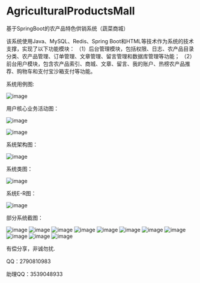# AgriculturalProductsMall
基于SpringBoot的农产品特色供销系统（蔬菜商城）

该系统使用Java、MySQL、Redis、Spring Boot和HTML等技术作为系统的技术支撑，实现了以下功能模块：
（1）后台管理模块，包括权限、日志、农产品目录分类、农产品管理、订单管理、文章管理、留言管理和数据库管理等功能；
（2）前台用户模块，包含农产品索引、商城、文章、留言、我的账户、热榜农产品推荐、购物车和支付宝沙箱支付等功能。

系统用例图:

![image](https://github.com/Mingdaj/AgriculturalProductsMall/assets/130920375/dd22362c-897d-49b0-8ccd-cc181571c5fc)

用户核心业务活动图：

![image](https://github.com/Mingdaj/AgriculturalProductsMall/assets/130920375/8a95bc7e-0ceb-4517-8f52-07ad22e6a539)

![image](https://github.com/Mingdaj/AgriculturalProductsMall/assets/130920375/3cc2b8dc-1672-41bb-9d0c-71ed8c9a240d)

系统架构图：

![image](https://github.com/Mingdaj/AgriculturalProductsMall/assets/130920375/26bea2c7-45ef-4eaf-8da6-c3162d871dee)

系统类图：

![image](https://github.com/Mingdaj/AgriculturalProductsMall/assets/130920375/110dfbca-c819-4e95-9866-9124724f3569)

系统E-R图：

![image](https://github.com/Mingdaj/AgriculturalProductsMall/assets/130920375/59da54f7-80d7-47d5-ad8e-34b85164f04c)

部分系统截图：

![image](https://github.com/Mingdaj/AgriculturalProductsMall/assets/130920375/0a640c04-d1f5-467e-afd6-31f7fff12e08)
![image](https://github.com/Mingdaj/AgriculturalProductsMall/assets/130920375/e93b6d2b-734e-4063-ad55-846b5fdcdfd9)
![image](https://github.com/Mingdaj/AgriculturalProductsMall/assets/130920375/b1b4a69c-a2f1-4613-9dff-f87b55d80eca)
![image](https://github.com/Mingdaj/AgriculturalProductsMall/assets/130920375/c33f8cff-5421-44d8-bc27-b214d943bbc9)
![image](https://github.com/Mingdaj/AgriculturalProductsMall/assets/130920375/fdb5c1a3-e2fd-4010-8bf9-32c43ae18a60)
![image](https://github.com/Mingdaj/AgriculturalProductsMall/assets/130920375/310ec818-0bfd-4310-9504-6d471a368b97)
![image](https://github.com/Mingdaj/AgriculturalProductsMall/assets/130920375/958a6d3c-f855-4caa-82da-6b501667c9db)
![image](https://github.com/Mingdaj/AgriculturalProductsMall/assets/130920375/bef097a6-4205-45b1-a043-41bfa0c212f8)
![image](https://github.com/Mingdaj/AgriculturalProductsMall/assets/130920375/02c90636-f7d3-40ce-be92-2142a43b2df1)
![image](https://github.com/Mingdaj/AgriculturalProductsMall/assets/130920375/4642bee5-c482-45d2-ac45-f8860de4f462)
![image](https://github.com/Mingdaj/AgriculturalProductsMall/assets/130920375/34df4742-4906-49a0-a30b-05437225e9fe)


有偿分享，非诚勿扰.

QQ：2790810983

助理QQ：3539048933
